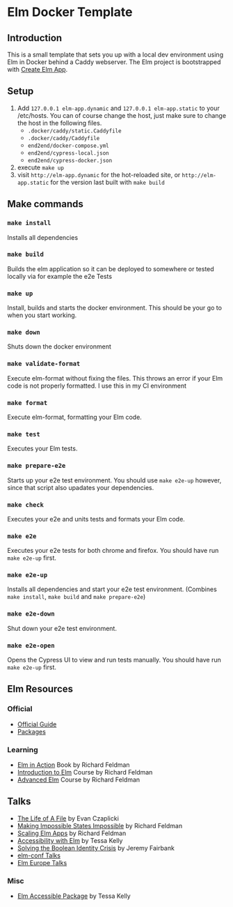# Elm Docker Template

## Introduction
This is a small template that sets you up with a local dev environment using Elm in Docker behind a Caddy webserver. The Elm project is bootstrapped with [Create Elm App](https://github.com/halfzebra/create-elm-app).

## Setup

1. Add `127.0.0.1 elm-app.dynamic` and `127.0.0.1 elm-app.static` to your /etc/hosts. You can of course change the host, just make sure to change the host in the following files.
    * `.docker/caddy/static.Caddyfile` 
    * `.docker/caddy/Caddyfile`  
    * `end2end/docker-compose.yml`
    * `end2end/cypress-local.json`
    * `end2end/cypress-docker.json`
2. execute `make up`
3. visit `http://elm-app.dynamic` for the hot-reloaded site, or `http://elm-app.static` for the version last built with `make build`


## Make commands
### `make install`
Installs all dependencies

### `make build`
Builds the elm application so it can be deployed to somewhere or tested locally via for example the e2e Tests

### `make up`
Install, builds and starts the docker environment. This should be your go to when you start working.

### `make down`
Shuts down the docker environment

### `make validate-format`
Execute elm-format without fixing the files. This throws an error if your Elm code is not properly formatted. I use this in my CI environment

### `make format`
Execute elm-format, formatting your Elm code.

### `make test`
Executes your Elm tests.

### `make prepare-e2e`
Starts up your e2e test environment. You should use `make e2e-up` however, since that script also upadates your dependencies.

### `make check`
Executes your e2e and units tests and formats your Elm code.

### `make e2e`
Executes your e2e tests for both chrome and firefox. You should have run `make e2e-up` first.

### `make e2e-up`
Installs all dependencies and start your e2e test environment. (Combines `make install`, `make build` and `make prepare-e2e`)

### `make e2e-down`
Shut down your e2e test environment.

### `make e2e-open`
Opens the Cypress UI to view and run tests manually. You should have run `make e2e-up` first.

## Elm Resources

### Official
* [Official Guide](https://guide.elm-lang.org/)
* [Packages](https://package.elm-lang.org/)

### Learning
* [Elm in Action](https://livebook.manning.com/book/elm-in-action) Book by Richard Feldman
* [Introduction to Elm](https://frontendmasters.com/courses/intro-elm/) Course by Richard Feldman 
* [Advanced Elm](https://frontendmasters.com/courses/advanced-elm/) Course by Richard Feldman 

## Talks
* [The Life of A File](https://www.youtube.com/watch?v=XpDsk374LDE) by Evan Czaplicki
* [Making Impossible States Impossible](https://www.youtube.com/watch?v=IcgmSRJHu_8) by Richard Feldman
* [Scaling Elm Apps](https://www.youtube.com/watch?v=DoA4Txr4GUs) by Richard Feldman
* [Accessibility with Elm](https://www.youtube.com/watch?v=G_TNRuoF3FE) by Tessa Kelly
* [Solving the Boolean Identity Crisis](https://www.youtube.com/watch?v=6TDKHGtAxeg) by Jeremy Fairbank
* [elm-conf Talks](https://www.youtube.com/c/elmconf/videos?view=0&sort=p&flow=grid)
* [Elm Europe Talks](https://www.youtube.com/c/ElmEurope/videos?view=0&sort=p&flow=grid)

### Misc
* [Elm Accessible Package](https://package.elm-lang.org/packages/tesk9/accessible-html/latest/) by Tessa Kelly